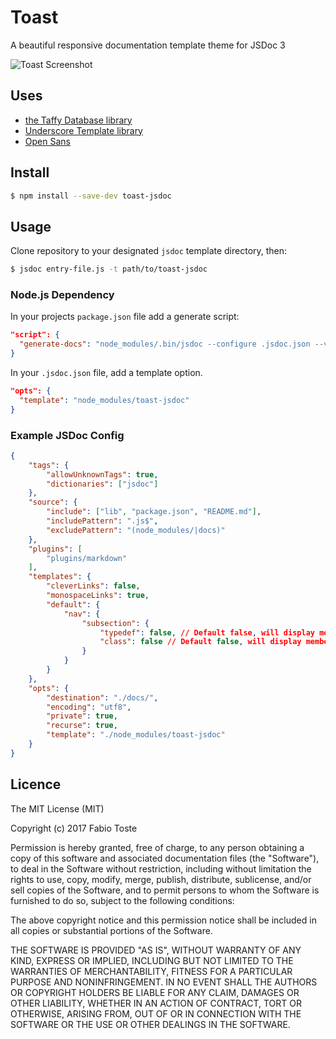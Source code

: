 # Toast

A beautiful responsive documentation template theme for JSDoc 3

![Toast Screenshot](http://fabiotoste.com/imgs/screenshot.png)

## Uses

- [the Taffy Database library](http://taffydb.com/)
- [Underscore Template library](http://documentcloud.github.com/underscore/#template)
- [Open Sans](https://fonts.google.com/specimen/Open+Sans)

## Install

```bash
$ npm install --save-dev toast-jsdoc
```

## Usage

Clone repository to your designated `jsdoc` template directory, then:

```bash
$ jsdoc entry-file.js -t path/to/toast-jsdoc
```

### Node.js Dependency

In your projects `package.json` file add a generate script:

```json
"script": {
  "generate-docs": "node_modules/.bin/jsdoc --configure .jsdoc.json --verbose"
}
```

In your `.jsdoc.json` file, add a template option.

```json
"opts": {
  "template": "node_modules/toast-jsdoc"
}
```

### Example JSDoc Config

```json
{
    "tags": {
        "allowUnknownTags": true,
        "dictionaries": ["jsdoc"]
    },
    "source": {
        "include": ["lib", "package.json", "README.md"],
        "includePattern": ".js$",
        "excludePattern": "(node_modules/|docs)"
    },
    "plugins": [
        "plugins/markdown"
    ],
    "templates": {
        "cleverLinks": false,
        "monospaceLinks": true,
        "default": {
            "nav": {
                "subsection": {
                    "typedef": false, // Default false, will display memberof typedef in nav section
                    "class": false // Default false, will display memberof class in nav section (usefull to group external namespaces)
                }
            }
        }
    },
    "opts": {
        "destination": "./docs/",
        "encoding": "utf8",
        "private": true,
        "recurse": true,
        "template": "./node_modules/toast-jsdoc"
    }
}
```

## Licence
The MIT License (MIT)

Copyright (c) 2017 Fabio Toste

Permission is hereby granted, free of charge, to any person obtaining a copy
of this software and associated documentation files (the "Software"), to deal
in the Software without restriction, including without limitation the rights
to use, copy, modify, merge, publish, distribute, sublicense, and/or sell
copies of the Software, and to permit persons to whom the Software is
furnished to do so, subject to the following conditions:

The above copyright notice and this permission notice shall be included in all
copies or substantial portions of the Software.

THE SOFTWARE IS PROVIDED "AS IS", WITHOUT WARRANTY OF ANY KIND, EXPRESS OR
IMPLIED, INCLUDING BUT NOT LIMITED TO THE WARRANTIES OF MERCHANTABILITY,
FITNESS FOR A PARTICULAR PURPOSE AND NONINFRINGEMENT. IN NO EVENT SHALL THE
AUTHORS OR COPYRIGHT HOLDERS BE LIABLE FOR ANY CLAIM, DAMAGES OR OTHER
LIABILITY, WHETHER IN AN ACTION OF CONTRACT, TORT OR OTHERWISE, ARISING FROM,
OUT OF OR IN CONNECTION WITH THE SOFTWARE OR THE USE OR OTHER DEALINGS IN THE
SOFTWARE.
